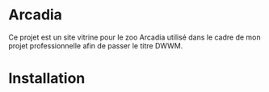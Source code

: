 # Arcadia
Ce projet est un site vitrine pour le zoo Arcadia utilisé dans le cadre de mon projet professionnelle afin de passer le titre DWWM.

# Installation
